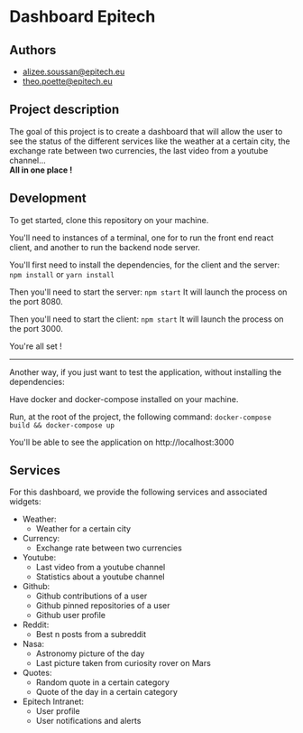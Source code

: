 # **Dashboard Epitech**

## **Authors**

- alizee.soussan@epitech.eu
- theo.poette@epitech.eu

## **Project description**

The goal of this project is to create a dashboard that will allow the user to see the status of the different services like the weather at a certain city, the exchange rate between two currencies, the last video from a youtube channel...  
**All in one place !**

## **Development**

To get started, clone this repository on your machine.

You'll need to instances of a terminal, one for to run the front end react client, and another to run the backend node server.

You'll first need to install the dependencies, for the client and the server:
`npm install`
or
`yarn install`

Then you'll need to start the server:
`npm start`
It will launch the process on the port 8080.

Then you'll need to start the client:
`npm start`
It will launch the process on the port 3000.

You're all set !

***

Another way, if you just want to test the application, without installing the dependencies:

Have docker and docker-compose installed on your machine.

Run, at the root of the project, the following command:
`docker-compose build && docker-compose up`

You'll be able to see the application on http://localhost:3000

## **Services**

For this dashboard, we provide the following services and associated widgets:
- Weather:
  - Weather for a certain city
- Currency:
  - Exchange rate between two currencies
- Youtube:
  - Last video from a youtube channel
  - Statistics about a youtube channel
- Github:
  - Github contributions of a user
  - Github pinned repositories of a user
  - Github user profile
- Reddit:
  - Best n posts from a subreddit
- Nasa:
  - Astronomy picture of the day
  - Last picture taken from curiosity rover on Mars
- Quotes:
  - Random quote in a certain category
  - Quote of the day in a certain category
- Epitech Intranet:
  - User profile
  - User notifications and alerts
